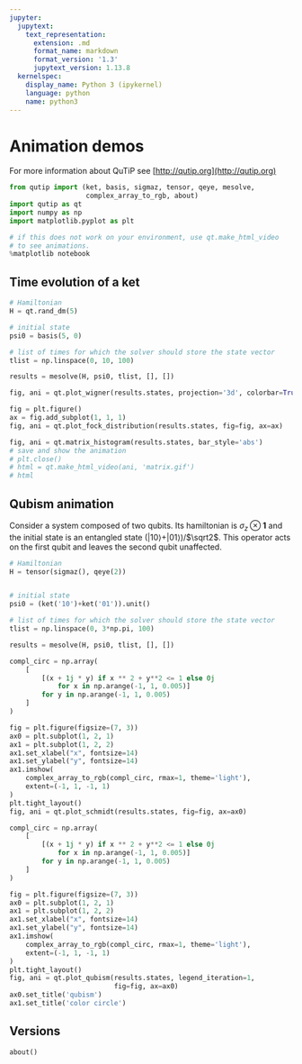 ```yaml
---
jupyter:
  jupytext:
    text_representation:
      extension: .md
      format_name: markdown
      format_version: '1.3'
      jupytext_version: 1.13.8
  kernelspec:
    display_name: Python 3 (ipykernel)
    language: python
    name: python3
---
```


# Animation demos

For more information about QuTiP see [http://qutip.org](http://qutip.org)

```python
from qutip import (ket, basis, sigmaz, tensor, qeye, mesolve,
                   complex_array_to_rgb, about)
import qutip as qt
import numpy as np
import matplotlib.pyplot as plt
```


```python
# if this does not work on your environment, use qt.make_html_video
# to see animations.
%matplotlib notebook
```

## Time evolution of a ket


```python
# Hamiltonian
H = qt.rand_dm(5)

# initial state
psi0 = basis(5, 0)

# list of times for which the solver should store the state vector
tlist = np.linspace(0, 10, 100)

results = mesolve(H, psi0, tlist, [], [])
```


```python
fig, ani = qt.plot_wigner(results.states, projection='3d', colorbar=True)
```


```python
fig = plt.figure()
ax = fig.add_subplot(1, 1, 1)
fig, ani = qt.plot_fock_distribution(results.states, fig=fig, ax=ax)
```


```python
fig, ani = qt.matrix_histogram(results.states, bar_style='abs')
# save and show the animation
# plt.close()
# html = qt.make_html_video(ani, 'matrix.gif')
# html
```

## Qubism animation

Consider a system composed of two qubits. Its hamiltonian is $\sigma_z \otimes \mathbf{1}$ and the initial state is an entangled state ($\left|10\right>$+$\left|01\right>$)/$\sqrt2$.
This operator acts on the first qubit and leaves the second qubit unaffected.


```python
# Hamiltonian
H = tensor(sigmaz(), qeye(2))


# initial state
psi0 = (ket('10')+ket('01')).unit()

# list of times for which the solver should store the state vector
tlist = np.linspace(0, 3*np.pi, 100)

results = mesolve(H, psi0, tlist, [], [])
```


```python
compl_circ = np.array(
    [
        [(x + 1j * y) if x ** 2 + y**2 <= 1 else 0j
            for x in np.arange(-1, 1, 0.005)]
        for y in np.arange(-1, 1, 0.005)
    ]
)

fig = plt.figure(figsize=(7, 3))
ax0 = plt.subplot(1, 2, 1)
ax1 = plt.subplot(1, 2, 2)
ax1.set_xlabel("x", fontsize=14)
ax1.set_ylabel("y", fontsize=14)
ax1.imshow(
    complex_array_to_rgb(compl_circ, rmax=1, theme='light'),
    extent=(-1, 1, -1, 1)
)
plt.tight_layout()
fig, ani = qt.plot_schmidt(results.states, fig=fig, ax=ax0)
```


```python
compl_circ = np.array(
    [
        [(x + 1j * y) if x ** 2 + y**2 <= 1 else 0j
            for x in np.arange(-1, 1, 0.005)]
        for y in np.arange(-1, 1, 0.005)
    ]
)

fig = plt.figure(figsize=(7, 3))
ax0 = plt.subplot(1, 2, 1)
ax1 = plt.subplot(1, 2, 2)
ax1.set_xlabel("x", fontsize=14)
ax1.set_ylabel("y", fontsize=14)
ax1.imshow(
    complex_array_to_rgb(compl_circ, rmax=1, theme='light'),
    extent=(-1, 1, -1, 1)
)
plt.tight_layout()
fig, ani = qt.plot_qubism(results.states, legend_iteration=1,
                          fig=fig, ax=ax0)
ax0.set_title('qubism')
ax1.set_title('color circle')
```

## Versions


```python
about()
```
